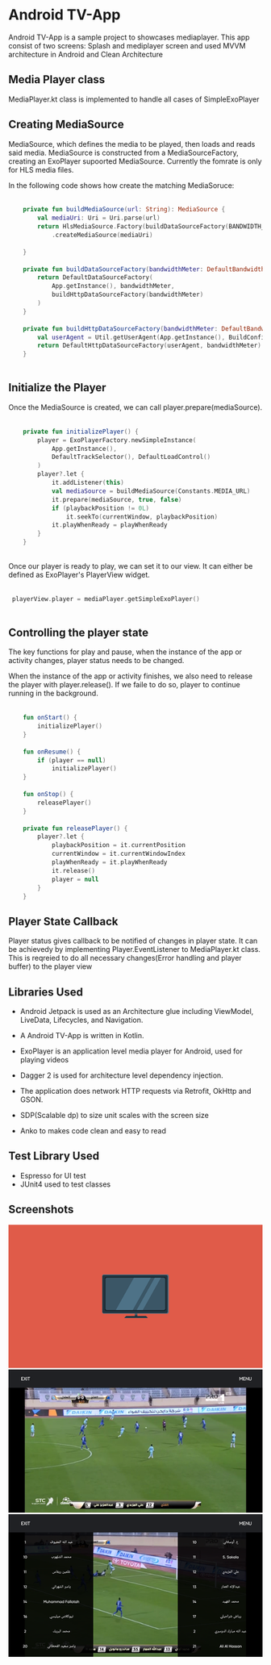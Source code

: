 # Android TV-App 

Android TV-App is a sample project to showcases mediaplayer. This app consist of two screens: Splash and mediplayer screen and used MVVM architecture in Android and Clean Architecture 

Media Player class
-------------------------

MediaPlayer.kt class is implemented to handle all cases of SimpleExoPlayer

Creating MediaSource
--------------------

MediaSource, which defines the media to be played, then loads and reads said media. MediaSource is constructed from a MediaSourceFactory, 
creating an ExoPlayer supoorted MediaSource. Currently the fomrate is only for HLS media files.

In the following code shows how create the matching MediaSoruce:

```kotlin

	private fun buildMediaSource(url: String): MediaSource {
        val mediaUri: Uri = Uri.parse(url)
        return HlsMediaSource.Factory(buildDataSourceFactory(BANDWIDTH_METER))
            .createMediaSource(mediaUri)
		
	}

	private fun buildDataSourceFactory(bandwidthMeter: DefaultBandwidthMeter?): DataSource.Factory? {
        return DefaultDataSourceFactory(
            App.getInstance(), bandwidthMeter,
            buildHttpDataSourceFactory(bandwidthMeter)
        )
    }
	
	private fun buildHttpDataSourceFactory(bandwidthMeter: DefaultBandwidthMeter?): HttpDataSource.Factory? {
        val userAgent = Util.getUserAgent(App.getInstance(), BuildConfig.APPLICATION_ID)
        return DefaultHttpDataSourceFactory(userAgent, bandwidthMeter)
    }
	
```

Initialize the Player
----------------------

Once the MediaSource is created, we can call player.prepare(mediaSource).

```kotlin

	private fun initializePlayer() {
        player = ExoPlayerFactory.newSimpleInstance(
            App.getInstance(),
            DefaultTrackSelector(), DefaultLoadControl()
        )
        player?.let {
            it.addListener(this)
            val mediaSource = buildMediaSource(Constants.MEDIA_URL)
            it.prepare(mediaSource, true, false)
            if (playbackPosition != 0L)
                it.seekTo(currentWindow, playbackPosition)
            it.playWhenReady = playWhenReady
        }
    }
	
```

Once our player is ready to play, we can set it to our view. It can either be defined as ExoPlayer's PlayerView widget.
 
```kotlin
 
 playerView.player = mediaPlayer.getSimpleExoPlayer()
 
```

Controlling the player state
----------------------------

The key functions for play and pause, when the instance of the app or activity changes, player status needs to be changed.

When the instance of the app or activity finishes, we also need to release the player with player.release(). If we faile to do so, player to continue running in the background.

```kotlin

    fun onStart() {
        initializePlayer()
    }

    fun onResume() {
        if (player == null)
            initializePlayer()
    }

    fun onStop() {
        releasePlayer()
    }

	private fun releasePlayer() {
        player?.let {
            playbackPosition = it.currentPosition
            currentWindow = it.currentWindowIndex
            playWhenReady = it.playWhenReady
            it.release()
            player = null
        }
    }
```

Player State Callback
---------------------

Player status gives callback to be notified of changes in player state. It can be achievedy by implementing Player.EventListener to MediaPlayer.kt class. This is reqreied to do all necessary changes(Error handling and player buffer) to the player view


Libraries Used
--------------

*  Android Jetpack is used as an Architecture glue including ViewModel, LiveData, Lifecycles, and Navigation.

*  A Android TV-App is written in Kotlin.

*  ExoPlayer is an application level media player for Android, used for playing videos  

*  Dagger 2 is used for architecture level dependency injection.

*  The application does network HTTP requests via Retrofit, OkHttp and GSON.

*  SDP(Scalable dp) to size unit scales with the screen size

*  Anko  to makes code clean and easy to read


Test Library Used
-----------------

*  Espresso for UI test
*  JUnit4 used to test classes

Screenshots
-----------

![AndroidTVSplashScreen](screenshots/Screenshot_1.png "Splash Screen")
![PlayerScreen](screenshots/Screenshot_2.png "Player Screen")
![Menu](screenshots/Screenshot_3.png "Menu Item")

